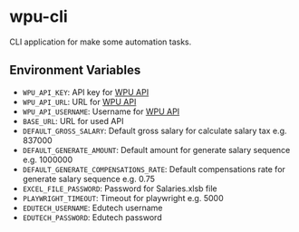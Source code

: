 # wpu-cli

CLI application for make some automation tasks.

## Environment Variables

- `WPU_API_KEY`: API key for [WPU API](https://wpu.readthedocs.io/en/latest/api.html)
- `WPU_API_URL`: URL for [WPU API](https://wpu.readthedocs.io/en/latest/api.html)
- `WPU_API_USERNAME`: Username for [WPU API](https://wpu.readthedocs.io/en/latest/api.html)
- `BASE_URL`: URL for used API  
- `DEFAULT_GROSS_SALARY`: Default gross salary for calculate salary tax e.g. 837000  
- `DEFAULT_GENERATE_AMOUNT`: Default amount for generate salary sequence e.g. 1000000  
- `DEFAULT_GENERATE_COMPENSATIONS_RATE`: Default compensations rate for generate salary sequence e.g. 0.75  
- `EXCEL_FILE_PASSWORD`: Password for Salaries.xlsb file
- `PLAYWRIGHT_TIMEOUT`: Timeout for playwright e.g. 5000
- `EDUTECH_USERNAME`: Edutech username
- `EDUTECH_PASSWORD`: Edutech password
